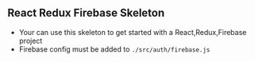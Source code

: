 ## React Redux Firebase Skeleton

- Your can use this skeleton to get started with a React,Redux,Firebase project
- Firebase config must be added to `./src/auth/firebase.js`
